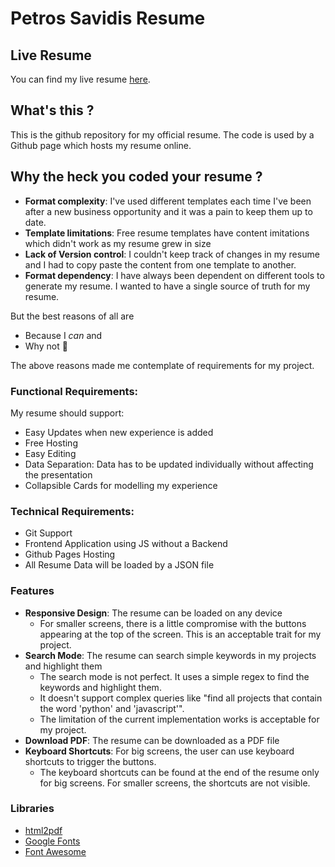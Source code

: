 # Petros Savidis Resume

## Live Resume

You can find my live resume [here](https://psavidis.github.io/resume/).

## What's this ?
This is the github repository for my official resume. The code is used by a Github page which hosts my resume online.

## Why the heck you coded your resume ?
- **Format complexity**: I've used different templates each time I've been after a new business opportunity and it was a pain to keep them up to date.
- **Template limitations**: Free resume templates have content imitations which didn't work as my resume grew in size
- **Lack of Version control**: I couldn't keep track of changes in my resume and I had to copy paste the content from one template to another.
- **Format dependency**: I have always been dependent on different tools to generate my resume. I wanted to have a single source of truth for my resume. 

But the best reasons of all are

- Because I _can_ and 
- Why not 🤘

The above reasons made me contemplate of requirements for my project.

### Functional Requirements:

My resume should support:

- Easy Updates when new experience is added
- Free Hosting
- Easy Editing
- Data Separation: Data has to be updated individually without affecting the presentation
- Collapsible Cards for modelling my experience

### Technical Requirements:
- Git Support
- Frontend Application using JS without a Backend
- Github Pages Hosting
- All Resume Data will be loaded by a JSON file

### Features

- **Responsive Design**: The resume can be loaded on any device
  - For smaller screens, there is a little compromise with the buttons appearing at the top of the screen. This is an acceptable trait for my project.
- **Search Mode**: The resume can search simple keywords in my projects and highlight them
  - The search mode is not perfect. It uses a simple regex to find the keywords and highlight them. 
  - It doesn't support complex queries like "find all projects that contain the word 'python' and 'javascript'". 
  - The limitation of the current implementation works is acceptable for my project.
- **Download PDF**: The resume can be downloaded as a PDF file
- **Keyboard Shortcuts**: For big screens, the user can use keyboard shortcuts to trigger the buttons.
  - The keyboard shortcuts can be found at the end of the resume only for big screens. For smaller screens, the shortcuts are not visible.

### Libraries

- [html2pdf](https://ekoopmans.github.io/html2pdf.js/)
- [Google Fonts](https://fonts.google.com/)
- [Font Awesome](https://fontawesome.com/)